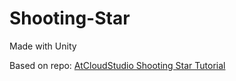 # Shooting-Star

Made with Unity

Based on repo: [AtCloudStudio Shooting Star Tutorial](https://github.com/AtCloudStudio/ShootingStarPackages)
